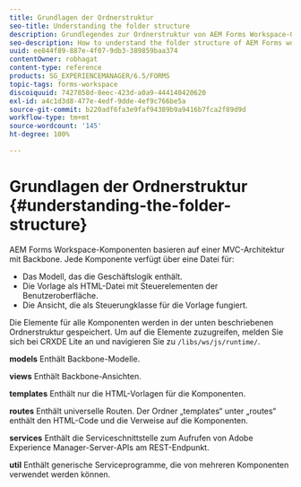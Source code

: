 ```yaml
---
title: Grundlagen der Ordnerstruktur
seo-title: Understanding the folder structure
description: Grundlegendes zur Ordnerstruktur von AEM Forms Workspace-Quellcode zur Anpassung.
seo-description: How to understand the folder structure of AEM Forms workspace source code to customize.
uuid: ee844f89-887e-4f07-9db3-389859baa374
contentOwner: robhagat
content-type: reference
products: SG_EXPERIENCEMANAGER/6.5/FORMS
topic-tags: forms-workspace
discoiquuid: 7427858d-8eec-423d-a0a9-444140420620
exl-id: a4c1d3d8-477e-4edf-9dde-4ef9c766be5a
source-git-commit: b220adf6fa3e9faf94389b9a9416b7fca2f89d9d
workflow-type: tm+mt
source-wordcount: '145'
ht-degree: 100%

---
```


# Grundlagen der Ordnerstruktur {#understanding-the-folder-structure}

AEM Forms Workspace-Komponenten basieren auf einer MVC-Architektur mit Backbone. Jede Komponente verfügt über eine Datei für:

* Das Modell, das die Geschäftslogik enthält.
* Die Vorlage als HTML-Datei mit Steuerelementen der Benutzeroberfläche.
* Die Ansicht, die als Steuerungklasse für die Vorlage fungiert.

Die Elemente für alle Komponenten werden in der unten beschriebenen Ordnerstruktur gespeichert. Um auf die Elemente zuzugreifen, melden Sie sich bei CRXDE Lite an und navigieren Sie zu `/libs/ws/js/runtime/`.

**models** Enthält Backbone-Modelle.

**views** Enthält Backbone-Ansichten.

**templates** Enthält nur die HTML-Vorlagen für die Komponenten.

**routes** Enthält universelle Routen. Der Ordner „templates“ unter „routes“ enthält den HTML-Code und die Verweise auf die Komponenten.

**services** Enthält die Serviceschnittstelle zum Aufrufen von Adobe Experience Manager-Server-APIs am REST-Endpunkt.

**util** Enthält generische Serviceprogramme, die von mehreren Komponenten verwendet werden können.
